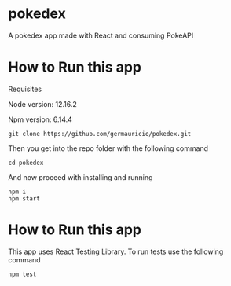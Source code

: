 # pokedex
A pokedex app made with React and consuming PokeAPI

# How to Run this app

Requisites

Node version: 12.16.2

Npm version: 6.14.4
```
git clone https://github.com/germauricio/pokedex.git
```
Then you get into the repo folder with the following command
```
cd pokedex
```
And now proceed with installing and running
```
npm i
npm start
```

# How to Run this app
This app uses React Testing Library. To run tests use the following command
```
npm test
```
